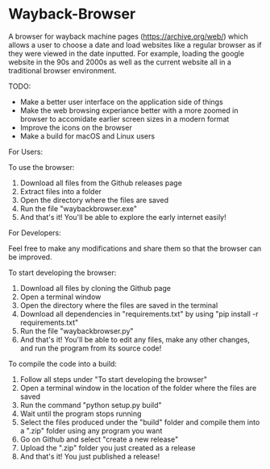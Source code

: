 # Wayback-Browser
A browser for wayback machine pages (https://archive.org/web/) which allows a user to choose a date and load websites like a regular browser as if they were viewed in the date inputted. For example, loading the google website in the 90s and 2000s as well as the current website all in a traditional browser environment.

TODO:
- Make a better user interface on the application side of things
- Make the web browsing experiance better with a more zoomed in browser to accomidate earlier screen sizes in a modern format
- Improve the icons on the browser 
- Make a build for macOS and Linux users



For Users:

To use the browser:
  1. Download all files from the Github releases page
  2. Extract files into a folder
  4. Open the directory where the files are saved
  5. Run the file "waybackbrowser.exe"
  6. And that's it! You'll be able to explore the early internet easily!

For Developers:

Feel free to make any modifications and share them so that the browser can be improved.

To start developing the browser:
  1. Download all files by cloning the Github page
  2. Open a terminal window
  3. Open the directory where the files are saved in the terminal
  4. Download all dependencies in "requirements.txt" by using "pip install -r requirements.txt"
  5. Run the file "waybackbrowser.py"
  6. And that's it! You'll be able to edit any files, make any other changes, and run the program from its source code!

To compile the code into a build:
  1. Follow all steps under "To start developing the browser"
  2. Open a terminal window in the location of the folder where the files are saved
  3. Run the command "python setup.py build"
  4. Wait until the program stops running
  5. Select the files produced under the "build" folder and compile them into a ".zip" folder using any program you want
  6. Go on Github and select "create a new release"
  7. Upload the ".zip" folder you just created as a release
  8. And that's it! You just published a release!
